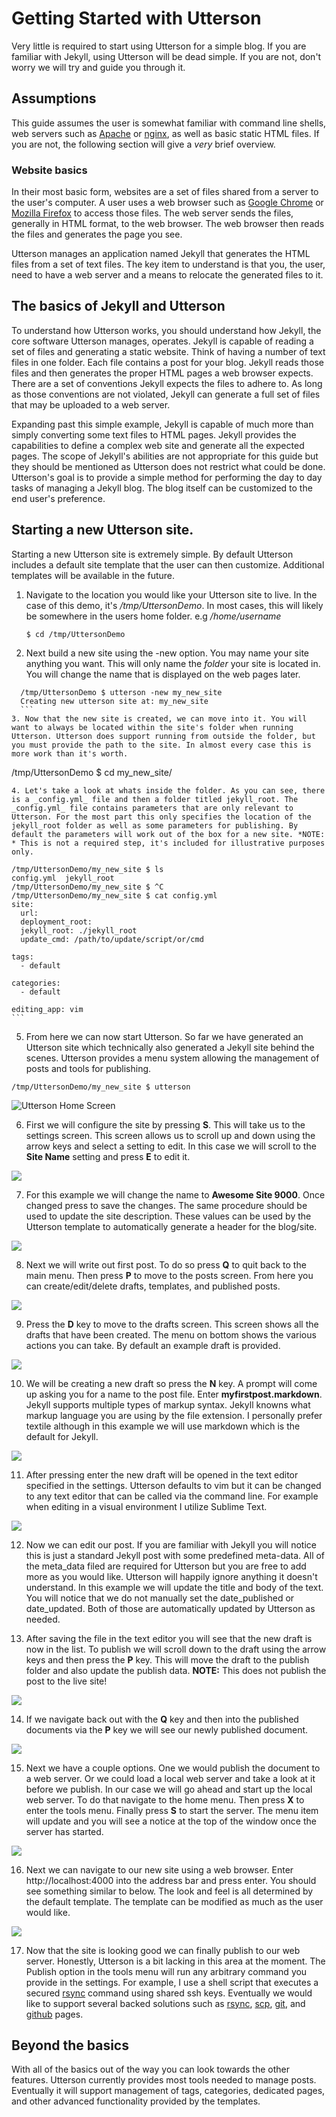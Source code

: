 # Getting Started with Utterson
Very little is required to start using Utterson for a simple blog. If you are familiar with Jekyll, using Utterson will be dead simple. If you are not, don't worry we will try and guide you through it.

## Assumptions
This guide assumes the user is somewhat familiar with command line shells, web servers such as [Apache](http://httpd.apache.org/) or [nginx](http://nginx.org/), as well as basic static HTML files. If you are not, the following section will give a _very_ brief overview.

### Website basics
In their most basic form, websites are a set of files shared from a server to the user's computer. A user uses a web browser such as [Google Chrome](https://www.google.com/intl/en/chrome/browser/) or [Mozilla Firefox](http://www.mozilla.org/en-US/firefox/new/) to access those files. The web server sends the files, generally in HTML format, to the web browser. The web browser then reads the files and generates the page you see. 

Utterson manages an application named Jekyll that generates the HTML files from a set of text files. The key item to understand is that you, the user, need to have a web server and a means to relocate the generated files to it. 

## The basics of Jekyll and Utterson
To understand how Utterson works, you should understand how Jekyll, the core software Utterson manages, operates. Jekyll is capable of reading a set of files and generating a static website. Think of having a number of text files in one folder. Each file contains a post for your blog. Jekyll reads those files and then generates the proper HTML pages a web browser expects. There are a set of conventions Jekyll expects the files to adhere to. As long as those conventions are not violated, Jekyll can generate a full set of files that may be uploaded to a web server.

Expanding past this simple example, Jekyll is capable of much more than simply converting some text files to HTML pages. Jekyll provides the capabilities to define a complex web site and generate all the expected pages. The scope of Jekyll's abilities are not appropriate for this guide but they should be mentioned as Utterson does not restrict what could be done. Utterson's goal is to provide a simple method for performing the day to day tasks of managing a Jekyll blog. The blog itself can be customized to the end user's preference.

## Starting a new Utterson site.
Starting a new Utterson site is extremely simple. By default Utterson includes a default site template that the user can then customize. Additional templates will be available in the future.

1. Navigate to the location you would like your Utterson site to live. In the case of this demo, it's _/tmp/UttersonDemo_. In most cases, this will likely be somewhere in the users home folder. e.g _/home/username_

	```
	$ cd /tmp/UttersonDemo
	```
2. Next build a new site using the -new option. You may name your site anything you want. This will only name the _folder_ your site is located in. You will change the name that is displayed on the web pages later.

  ```
	/tmp/UttersonDemo $ utterson -new my_new_site
	Creating new utterson site at: my_new_site
	```
3. Now that the new site is created, we can move into it. You will want to always be located within the site's folder when running Utterson. Utterson does support running from outside the folder, but you must provide the path to the site. In almost every case this is more work than it's worth.

  ```
  /tmp/UttersonDemo $ cd my_new_site/
  ```
4. Let's take a look at whats inside the folder. As you can see, there is a _config.yml_ file and then a folder titled jekyll_root. The _config.yml_ file contains parameters that are only relevant to Utterson. For the most part this only specifies the location of the jekyll_root folder as well as some parameters for publishing. By default the parameters will work out of the box for a new site. *NOTE: * This is not a required step, it's included for illustrative purposes only.

  ```
	/tmp/UttersonDemo/my_new_site $ ls
	config.yml  jekyll_root
	/tmp/UttersonDemo/my_new_site $ ^C
	/tmp/UttersonDemo/my_new_site $ cat config.yml 
	site:
	  url: 
	  deployment_root: 
	  jekyll_root: ./jekyll_root
	  update_cmd: /path/to/update/script/or/cmd

	tags:
	  - default

	categories:
	  - default

	editing_app: vim
	```
5. From here we can now start Utterson. So far we have generated an Utterson site which technically also generated a Jekyll site behind the scenes. Utterson provides a menu system allowing the management of posts and tools for publishing.

  ```
  /tmp/UttersonDemo/my_new_site $ utterson
  ```
  ![Utterson Home Screen](https://raw.github.com/jrmycanady/Utterson/master/doc/images/GSG_5.png "Utterson Home Screen")

6. First we will configure the site by pressing **S**. This will take us to the settings screen. This screen allows us to scroll up and down using the arrow keys and select a setting to edit. In this case we will scroll to the **Site Name** setting and press **E** to edit it.

  ![](https://raw.github.com/jrmycanady/Utterson/master/doc/images/GSG_6.png)

7. For this example we will change the name to __Awesome Site 9000__. Once changed press <enter> to save the changes. The same procedure should be used to update the site description. These values can be used by the Utterson template to automatically generate a header for the blog/site.

  ![](https://raw.github.com/jrmycanady/Utterson/master/doc/images/GSG_7.png)

8. Next we will write out first post. To do so press **Q** to quit back to the main menu. Then press **P** to move to the posts screen. From here you can create/edit/delete drafts, templates, and published posts.

  ![](https://raw.github.com/jrmycanady/Utterson/master/doc/images/GSG_8.png)

9. Press the **D** key to move to the drafts screen. This screen shows all the drafts that have been created. The menu on bottom shows the various actions you can take. By default an example draft is provided.

  ![](https://raw.github.com/jrmycanady/Utterson/master/doc/images/GSG_9.png)

10. We will be creating a new draft so press the **N** key. A prompt will come up asking you for a name to the post file. Enter __myfirstpost.markdown__. Jekyll supports multiple types of markup syntax. Jekyll knowns what markup language you are using by the file extension. I personally prefer textile although in this example we will use markdown which is the default for Jekyll.

  ![](https://raw.github.com/jrmycanady/Utterson/master/doc/images/GSG_10.png)

11. After pressing enter the new draft will be opened in the text editor specified in the settings. Utterson defaults to vim but it can be changed to any text editor that can be called via the command line. For example when editing in a visual environment I utilize Sublime Text.

  ![](https://raw.github.com/jrmycanady/Utterson/master/doc/images/GSG_11.png)

12. Now we can edit our post. If you are familiar with Jekyll you will notice this is just a standard Jekyll post with some predefined meta-data. All of the meta_data filed are required for Utterson but you are free to add more as you would like. Utterson will happily ignore anything it doesn't understand. In this example we will update the title and body of the text. You will notice that we do not manually set the date_published or date_updated. Both of those are automatically updated by Utterson as needed.


13. After saving the file in the text editor you will see that the new draft is now in the list. To publish we will scroll down to the draft using the arrow keys and then press the **P** key. This will move the draft to the publish folder and also update the publish data. **NOTE:** This does not publish the post to the live site!

  ![](https://raw.github.com/jrmycanady/Utterson/master/doc/images/GSG_13.png)

14. If we navigate back out with the **Q** key and then into the published documents via the **P** key we will see our newly published document.

  ![](https://raw.github.com/jrmycanady/Utterson/master/doc/images/GSG_14.png)

15. Next we have a couple options. One we would publish the document to a web server. Or we could load a local web server and take a look at it before we publish. In our case we will go ahead and start up the local web server. To do that navigate to the home menu. Then press **X** to enter the tools menu. Finally press **S** to start the server. The menu item will update and you will see a notice at the top of the window once the server has started.

  ![](https://raw.github.com/jrmycanady/Utterson/master/doc/images/GSG_15.png)

16. Next we can navigate to our new site using a web browser. Enter http://localhost:4000 into the address bar and press enter. You should see something similar to below. The look and feel is all determined by the default template. The template can be modified as much as the user would like.

  ![](https://raw.github.com/jrmycanady/Utterson/master/doc/images/GSG_16.png)

17. Now that the site is looking good we can finally publish to our web server. Honestly, Utterson is a bit lacking in this area at the moment. The Publish option in the tools menu will run any arbitrary command you provide in the settings. For example, I use a shell script that executes a secured [rsync](http://rsync.samba.org/) command using shared ssh keys. Eventually we would like to support several backed solutions such as [rsync](http://rsync.samba.org/), [scp](http://en.wikipedia.org/wiki/Secure_copy), [git](http://git-scm.com/), and [github](https://github.com/) pages. 

## Beyond the basics
With all of the basics out of the way you can look towards the other features. Utterson currently provides most tools needed to manage posts. Eventually it will support management of tags, categories, dedicated pages, and other advanced functionality provided by the templates.